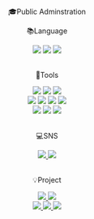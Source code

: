 <div align=center>



<div align=center>
🎓Public Adminstration
<br>
<div align=center>
<p>📚Language</p>
</div>
<div align=center>
  <img src="http://img.shields.io/badge/JavaScript-007396?style=round&logo=JavaScript&logoColor=white" />
  <img src="https://img.shields.io/badge/Python-3776AB?style=flat-square&logo=Python&logoColor=white"/>
  <img src="http://img.shields.io/badge/R-276DC3?style=round&logo=R&logoColor=white" />
</div>
<br>
  
<div align=center>
  <p>🔨Tools</p>
</div>
<div align=center>
  <img src="https://img.shields.io/badge/Anaconda-44A833?style=flat-square&logo=Anaconda&logoColor=white"/>
  <img src="https://img.shields.io/badge/Atom-66595C?style=flat-square&logo=Atom&logoColor=white"/>
  <img src="https://img.shields.io/badge/Bootstrapap-7952B3?style=flat-square&logo=bootstrap&logoColor=white"/>
  <br>
  <img src="https://img.shields.io/badge/django-092E20?style=flat-square&logo=django&logoColor=white"/>
  <img src="https://img.shields.io/badge/Flask-000000?style=flat-square&logo=flask&logoColor=white"/>
  <img src="https://img.shields.io/badge/Google Colab-F9AB00?style=flat-square&logo=Google Colab&logoColor=white"/>
  <img src="https://img.shields.io/badge/ORACLE-F80000?style=flat-square&logo=oracle&logoColor=white"/>
  <br>
  <img src="https://img.shields.io/badge/PyCharm-000000?style=flat-square&logo=PyCharm&logoColor=white"/>
  <img src="http://img.shields.io/badge/VisualStudioCode-007ACC?style=round&logo=VSCode&logoColor=white" />
  
  <img src="http://img.shields.io/badge/Jupyter-F37626?style=round&logo=Jupyter&logoColor=white" />
  
</div>
<br>
<div align=center>
  <p>💻SNS</p>
</div>
<div align=center>
  <a href=mailto:https://github.com/Liarhouse>
  <img src="https://img.shields.io/badge/GitHub-181717?style=flat-square&logo=GitHub&logoColor=white"/>
  <a href=mailto:yiijk700@gmail.com>
    <img src="http://img.shields.io/badge/Gmail-d14836?style=flat-round&logo=Gmail&logoColor=yellow" />
  </a>
</div>
<br>
<div align=center>
  <p>💡Project</p>
  <a href=[https://github.com/Liarhouse/python_mini_project>
    <img src="http://img.shields.io/badge/-Python_project-FF6F00?style=flat&logo=Python" />
  <a href=https://github.com/Liarhouse/R_project.git>
    <img src="http://img.shields.io/badge/-R_project-EE4C2C?style=flat&logo=R" />
    <br>
  <a href=https://github.com/Liarhouse/ML_Project>
    <img src="http://img.shields.io/badge/-ML_project-7EBC6F?style=flat&logo=Jupyter" />
  <a href=https://github.com/Liarhouse/DL_Project>
    <img src="http://img.shields.io/badge/-DL_project-655ced?style=flat&logo=TensorFlow" />
  <a href=>
    <img src="http://img.shields.io/badge/-Final_project-276DC3?style=flat&logo=PyTorch" />
</div>

